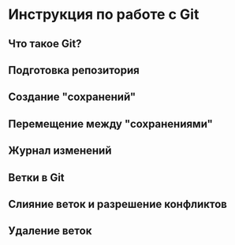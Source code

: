 # Инструкция по работе с Git

## Что такое Git?

## Подготовка репозитория

## Создание "сохранений"

## Перемещение между "сохранениями"

## Журнал изменений

## Ветки в Git

## Слияние веток и разрешение конфликтов

## Удаление веток